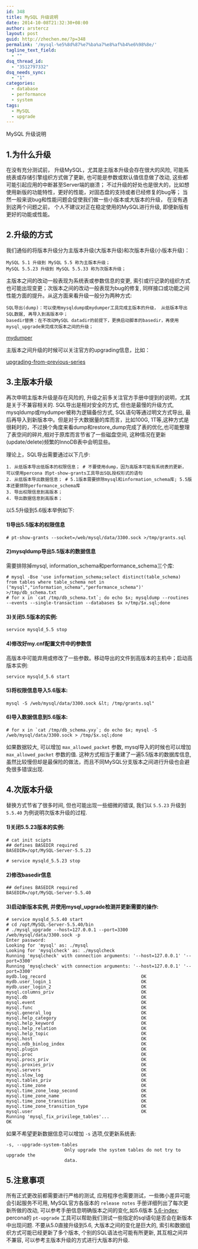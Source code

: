 ```yaml
---
id: 348
title: MySQL 升级说明
date: 2014-10-08T21:32:30+08:00
author: arstercz
layout: post
guid: http://zhechen.me/?p=348
permalink: '/mysql-%e5%8d%87%e7%ba%a7%e8%af%b4%e6%98%8e/'
tagline_text_field:
  - ""
dsq_thread_id:
  - "3512797332"
dsq_needs_sync:
  - "1"
categories:
  - database
  - performance
  - system
tags:
  - MySQL
  - upgrade
---
```

MySQL 升级说明


## 1.为什么升级

在没有充分测试前， 升级MySQL，尤其是主版本升级会存在很大的风险, 可能系统表或存储引擎组织方式做了更新, 也可能是参数或默认值信息做了改动, 这些都可能引起应用的中断甚至Server端的崩溃； 不过升级的好处也是很大的，比如想使用新版的功能特性，更好的性能，对固态盘的支持或者已经修复的bug等； 当然一般来说bug和性能问题会促使我们做一些小版本或大版本的升级， 在没有遇到这两个问题之前， 个人不建议对正在稳定使用的MySQL进行升级, 即便新版有更好的功能或性能。

## 2.升级的方式

我们通俗的将版本升级分为主版本升级(大版本升级)和次版本升级(小版本升级)：
```
MySQL 5.1 升级到 MySQL 5.5 称为主版本升级；
MySQL 5.5.23 升级到 MySQL 5.5.33 称为次版本升级；
```

主版本之间的改动一般表现为系统表或参数信息的变更, 索引或行记录的组织方式也可能出现变更；次版本之间的改动一般表现为bug的修复, 同样接口或功能之间性能方面的提升。从这方面来看升级一般分为两种方式:

```
SQL导出(dump)：可以使用mysqldump或mydumper工具完成主版本的升级， 从低版本导出SQL数据, 再导入到高版本中；
basedir替换：在不改动MySQL datadir的前提下，更换启动脚本的basedir，再使用mysql_upgrade来完成次版本之间的升级；
```

[mydumper](https://launchpad.net/mydumper)  

主版本之间升级的时候可以关注官方的upgrading信息，比如：

[upgrading-from-previous-series](http://dev.mysql.com/doc/refman/5.5/en/upgrading-from-previous-series.html)  

## 3.主版本升级

再次申明主版本升级是存在风险的, 升级之前多关注官方手册中提到的说明，尤其是关于不兼容相关的. SQL导出是相对安全的方式, 但也是最慢的升级方式, mysqldump或mydumper被称为逻辑备份方式, SQL语句等通过明文方式导出, 最后再导入到新版本中。但是对于大数据量的库而言，比如100G, 1T等,这种方式是很耗时的，不过换个角度来看dump和restore_dump完成了表的优化,也可能整理了表空间的碎片,相对于原库而言节省了一些磁盘空间, 这种情况在更新(update/delete)频繁的InnoDB表中会明显些。

理论上，SQL导出需要通过以下几步:
```
1. 从低版本导出低版本的权限信息； # 不要使用dump，因为高版本可能有系统表的更新， 可以使用percona 的pt-show-grants工具导出SQL授权形式的语句
2. 从低版本导出数据信息； # 5.1版本需要排除mysql和information_schema库; 5.5版本还要排除performance_schema库
3. 导出权限信息到高版本；
4. 导出数据信息到高版本；
```

以5.5升级到5.6版本举例如下:

#### 1)导出5.5版本的权限信息
```
# pt-show-grants --socket=/web/mysql/data/3300.sock >/tmp/grants.sql
```

#### 2)mysqldump导出5.5版本的数据信息

需要排除掉mysql, information_schema和performance_schema三个库:
```
# mysql -Bse 'use information_schema;select distinct(table_schema) from tables where table_schema not in ("mysql","information_schema","performance_schema")' >/tmp/db_schema.txt
# for x in `cat /tmp/db_schema.txt`; do echo $x; mysqldump --routines --events --single-transaction --databases $x >/tmp/$x.sql;done
```
#### 3)关闭5.5版本的实例:

```
service mysqld_5.5 stop
```
#### 4)修改好my.cnf配置文件中的参数信

高版本中可能弃用或修改了一些参数。移动导出的文件到高版本的主机中；启动高版本实例:
```
service mysqld_5.6 start
```
#### 5)将权限信息导入5.6版本:

```
mysql -S /web/mysql/data/3300.sock &lt; /tmp/grants.sql"
```

#### 6)导入数据信息到5.6版本:

```
# for x in `cat /tmp/db_schema.yxy`; do echo $x; mysql -S /web/mysql/data/3300.sock > /tmp/$x.sql;done
```
如果数据较大, 可以增加 `max_allowed_packet` 参数, mysql导入的时候也可以增加 `max_allowed_packet` 参数的值. 这种方式相当于重建了一遍5.5版本的数据库信息, 虽然比较慢但却是最保险的做法，而且不同MySQL分支版本之间进行升级也会避免很多错误出现.

## 4.次版本升级

替换方式节省了很多时间, 但也可能出现一些细微的错误, 我们以 `5.5.23` 升级到 `5.5.40` 为例说明次版本升级的过程.

#### 1)关闭5.5.23版本的实例:
```
# cat init scipts
## defines BASEDIR required
BASEDIR=/opt/MySQL-Server-5.5.23

# service mysqld_5.5.23 stop
```
#### 2)修改basedir信息

```
## defines BASEDIR required
BASEDIR=/opt/MySQL-Server-5.5.40
```
#### 3)启动新版本实例, 并使用mysql_upgrade检测并更新需要的操作:
```
# service mysqld_5.5.40 start
# cd /opt/MySQL-Server-5.5.40/bin
# ./mysql_upgrade --host=127.0.0.1 --port=3300 /web/mysql/data/3300.sock -p
Enter password: 
Looking for 'mysql' as: ./mysql
Looking for 'mysqlcheck' as: ./mysqlcheck
Running 'mysqlcheck' with connection arguments: '--host=127.0.0.1' '--port=3300' 
Running 'mysqlcheck' with connection arguments: '--host=127.0.0.1' '--port=3300' 
mydb.log_record                                    OK
mydb.user_login_1                                  OK
mydb.user_login_2                                  OK
mysql.columns_priv                                 OK
mysql.db                                           OK
mysql.event                                        OK
mysql.func                                         OK
mysql.general_log                                  OK
mysql.help_category                                OK
mysql.help_keyword                                 OK
mysql.help_relation                                OK
mysql.help_topic                                   OK
mysql.host                                         OK
mysql.ndb_binlog_index                             OK
mysql.plugin                                       OK
mysql.proc                                         OK
mysql.procs_priv                                   OK
mysql.proxies_priv                                 OK
mysql.servers                                      OK
mysql.slow_log                                     OK
mysql.tables_priv                                  OK
mysql.time_zone                                    OK
mysql.time_zone_leap_second                        OK
mysql.time_zone_name                               OK
mysql.time_zone_transition                         OK
mysql.time_zone_transition_type                    OK
mysql.user                                         OK
Running 'mysql_fix_privilege_tables'...
OK
```
如果不希望更新数据信息可以增加 `-s` 选项,仅更新系统表:
```
-s, --upgrade-system-tables 
                      Only upgrade the system tables do not try to upgrade the
                      data.
```

## 5.注意事项

所有正式更改前都需要进行严格的测试, 应用程序也需要测试，一些微小差异可能会引起服务不可用, MySQL官方各版本的 `release notes` 手册详细列出了每次更新所做的改动, 可以参考手册信息明确版本之间的变化,如5.6版本 [5.6-index](http://dev.mysql.com/doc/relnotes/mysql/5.6/en/index.html); percona的 `pt-upgrade` 工具可以帮助我们测试一些指定的sql语句是否会在新版本中出现问题. 不要从5.0直接升级到5.6, 大版本之间的变化是巨大的, 索引和数据组织方式可能已经更新了多个版本, 个别的SQL语法也可能有所更新, 其互相之间并不兼容, 可以参考主版本升级的方式进行大版本的升级.
